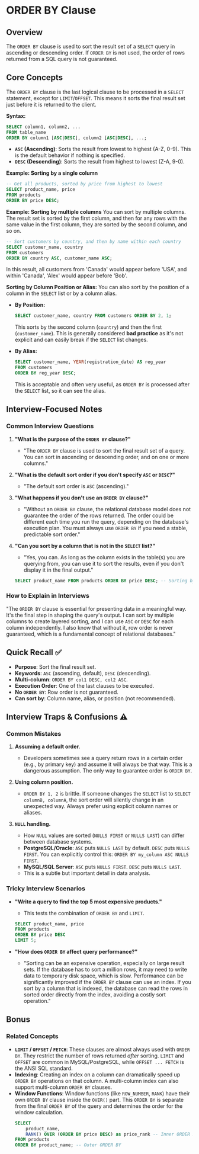 # ORDER BY Clause

## Overview
The `ORDER BY` clause is used to sort the result set of a `SELECT` query in ascending or descending order. If `ORDER BY` is not used, the order of rows returned from a SQL query is not guaranteed.

## Core Concepts

The `ORDER BY` clause is the last logical clause to be processed in a `SELECT` statement, except for `LIMIT`/`OFFSET`. This means it sorts the final result set just before it is returned to the client.

**Syntax:**
```sql
SELECT column1, column2, ...
FROM table_name
ORDER BY column1 [ASC|DESC], column2 [ASC|DESC], ...;
```

-   **`ASC` (Ascending)**: Sorts the result from lowest to highest (A-Z, 0-9). This is the default behavior if nothing is specified.
-   **`DESC` (Descending)**: Sorts the result from highest to lowest (Z-A, 9-0).

**Example: Sorting by a single column**
```sql
-- Get all products, sorted by price from highest to lowest
SELECT product_name, price
FROM products
ORDER BY price DESC;
```

**Example: Sorting by multiple columns**
You can sort by multiple columns. The result set is sorted by the first column, and then for any rows with the same value in the first column, they are sorted by the second column, and so on.

```sql
-- Sort customers by country, and then by name within each country
SELECT customer_name, country
FROM customers
ORDER BY country ASC, customer_name ASC;
```
In this result, all customers from 'Canada' would appear before 'USA', and within 'Canada', 'Alex' would appear before 'Bob'.

**Sorting by Column Position or Alias:**
You can also sort by the position of a column in the `SELECT` list or by a column alias.

-   **By Position:**
    ```sql
    SELECT customer_name, country FROM customers ORDER BY 2, 1;
    ```
    This sorts by the second column (`country`) and then the first (`customer_name`). This is generally considered **bad practice** as it's not explicit and can easily break if the `SELECT` list changes.

-   **By Alias:**
    ```sql
    SELECT customer_name, YEAR(registration_date) AS reg_year
    FROM customers
    ORDER BY reg_year DESC;
    ```
    This is acceptable and often very useful, as `ORDER BY` is processed after the `SELECT` list, so it can see the alias.

## Interview-Focused Notes

### Common Interview Questions

1.  **"What is the purpose of the `ORDER BY` clause?"**
    -   "The `ORDER BY` clause is used to sort the final result set of a query. You can sort in ascending or descending order, and on one or more columns."

2.  **"What is the default sort order if you don't specify `ASC` or `DESC`?"**
    -   "The default sort order is `ASC` (ascending)."

3.  **"What happens if you don't use an `ORDER BY` clause?"**
    -   "Without an `ORDER BY` clause, the relational database model does not guarantee the order of the rows returned. The order could be different each time you run the query, depending on the database's execution plan. You must always use `ORDER BY` if you need a stable, predictable sort order."

4.  **"Can you sort by a column that is not in the `SELECT` list?"**
    -   "Yes, you can. As long as the column exists in the table(s) you are querying from, you can use it to sort the results, even if you don't display it in the final output."
    ```sql
    SELECT product_name FROM products ORDER BY price DESC; -- Sorting by price, but not selecting it.
    ```

### How to Explain in Interviews
"The `ORDER BY` clause is essential for presenting data in a meaningful way. It's the final step in shaping the query's output. I can sort by multiple columns to create layered sorting, and I can use `ASC` or `DESC` for each column independently. I also know that without it, row order is never guaranteed, which is a fundamental concept of relational databases."

## Quick Recall ✅

-   **Purpose**: Sort the final result set.
-   **Keywords**: `ASC` (ascending, default), `DESC` (descending).
-   **Multi-column**: `ORDER BY col1 DESC, col2 ASC`.
-   **Execution Order**: One of the last clauses to be executed.
-   **No `ORDER BY`**: Row order is not guaranteed.
-   **Can sort by**: Column name, alias, or position (not recommended).

## Interview Traps & Confusions ⚠️

### Common Mistakes

1.  **Assuming a default order.**
    -   Developers sometimes see a query return rows in a certain order (e.g., by primary key) and assume it will always be that way. This is a dangerous assumption. The only way to guarantee order is `ORDER BY`.

2.  **Using column position.**
    -   `ORDER BY 1, 2` is brittle. If someone changes the `SELECT` list to `SELECT columnB, columnA`, the sort order will silently change in an unexpected way. Always prefer using explicit column names or aliases.

3.  **`NULL` handling.**
    -   How `NULL` values are sorted (`NULLS FIRST` or `NULLS LAST`) can differ between database systems.
    -   **PostgreSQL/Oracle**: `ASC` puts `NULLS LAST` by default. `DESC` puts `NULLS FIRST`. You can explicitly control this: `ORDER BY my_column ASC NULLS FIRST`.
    -   **MySQL/SQL Server**: `ASC` puts `NULLS FIRST`. `DESC` puts `NULLS LAST`.
    -   This is a subtle but important detail in data analysis.

### Tricky Interview Scenarios

-   **"Write a query to find the top 5 most expensive products."**
    -   This tests the combination of `ORDER BY` and `LIMIT`.
    ```sql
    SELECT product_name, price
    FROM products
    ORDER BY price DESC
    LIMIT 5;
    ```

-   **"How does `ORDER BY` affect query performance?"**
    -   "Sorting can be an expensive operation, especially on large result sets. If the database has to sort a million rows, it may need to write data to temporary disk space, which is slow. Performance can be significantly improved if the `ORDER BY` clause can use an index. If you sort by a column that is indexed, the database can read the rows in sorted order directly from the index, avoiding a costly sort operation."

## Bonus

### Related Concepts
-   **`LIMIT` / `OFFSET` / `FETCH`**: These clauses are almost always used with `ORDER BY`. They restrict the number of rows returned *after* sorting. `LIMIT` and `OFFSET` are common in MySQL/PostgreSQL, while `OFFSET ... FETCH` is the ANSI SQL standard.
-   **Indexing**: Creating an index on a column can dramatically speed up `ORDER BY` operations on that column. A multi-column index can also support multi-column `ORDER BY` clauses.
-   **Window Functions**: Window functions (like `ROW_NUMBER`, `RANK`) have their own `ORDER BY` clause inside the `OVER()` part. This `ORDER BY` is separate from the final `ORDER BY` of the query and determines the order for the window calculation.
    ```sql
    SELECT
        product_name,
        RANK() OVER (ORDER BY price DESC) as price_rank -- Inner ORDER BY
    FROM products
    ORDER BY product_name; -- Outer ORDER BY
    ```
